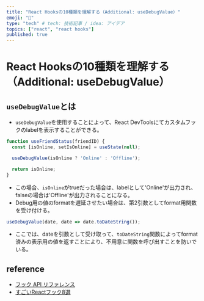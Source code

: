 ```yaml
---
title: "React Hooksの10種類を理解する（Additional: useDebugValue）"
emoji: "🥲"
type: "tech" # tech: 技術記事 / idea: アイデア
topics: ["react", "react hooks"]
published: true
---
```


# React Hooksの10種類を理解する（Additional: useDebugValue）

## `useDebugValue`とは

- `useDebugValue`を使用することによって、React DevToolsにてカスタムフックのlabelを表示することができる。

```javascript
function useFriendStatus(friendID) {
  const [isOnline, setIsOnline] = useState(null);

  useDebugValue(isOnline ? 'Online' : 'Offline');

  return isOnline;
}
```

- この場合、`isOnline`がtrueだった場合は、labelとして'Online'が出力され、falseの場合は'Offline'が出力されることになる。
- Debug用の値のformatを遅延させたい場合は、第2引数としてformat用関数を受け付ける。

```javascript
useDebugValue(date, date => date.toDateString());
```

- ここでは、dateを引数として受け取って、`toDateString`関数によってformat済みの表示用の値を返すことにより、不用意に関数を呼び出すことを防いでいる。

## reference

- [フック API リファレンス](https://ja.reactjs.org/docs/hooks-reference.html)
- [すごいReactフック8選](https://qiita.com/baby-degu/items/52dbb382bbaf6c43e2db)
